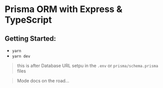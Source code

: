 # Prisma ORM with Express & TypeScript

## Getting Started:
- `yarn`
- `yarn dev`

> this is after Database URL setpu in the `.env` or `prisma/schema.prisma` files

> Mode docs on the road...